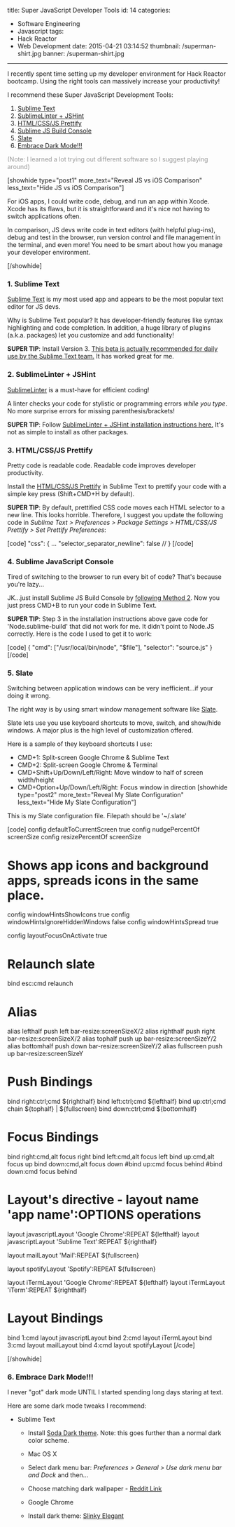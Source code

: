 title: Super JavaScript Developer Tools
id: 14
categories:
  - Software Engineering
  - Javascript
tags:
  - Hack Reactor
  - Web Development
date: 2015-04-21 03:14:52
thumbnail: /superman-shirt.jpg
banner: /superman-shirt.jpg
---

I recently spent time setting up my developer environment for Hack Reactor bootcamp. Using the right tools can massively increase your productivity!

I recommend these Super JavaScript Development Tools:

1.  [Sublime Text](#Sublime)
2.  [SublimeLinter + JSHint](#SublimeLinter)
3.  [HTML/CSS/JS Prettify](#HTMLPrettify)
4.  [Sublime JS Build Console](#SublimeJSBuild)
5.  [Slate](#Slate)
6.  [Embrace Dark Mode!!!](#DarkMode)
<!-- more -->
<span style="color: #999999;">(Note: I learned a lot trying out different software so I suggest playing around)</span>

[showhide type="post1" more_text="Reveal JS vs iOS Comparison" less_text="Hide JS vs iOS Comparison"]

For iOS apps, I could write code, debug, and run an app within Xcode. Xcode has its flaws, but it is straightforward and it's nice not having to switch applications often.

In comparison, JS devs write code in text editors (with helpful plug-ins), debug and test in the browser, run version control and file management in the terminal, and even more! You need to be smart about how you manage your developer environment.

[/showhide]

### 1\. Sublime Text<a id="Sublime" class="anchor"></a>

[Sublime Text](http://www.sublimetext.com) is my most used app and appears to be the most popular text editor for JS devs.

Why is Sublime Text popular? It has developer-friendly features like syntax highlighting and code completion. In addition, a huge library of plugins (a.k.a. packages) let you customize and add functionality!

**SUPER TIP**: Install Version 3\. [This beta is actually recommended for daily use by the Sublime Text team.](http://www.sublimetext.com/blog/articles/sublime-text-3-build-3080) It has worked great for me.

### 2\. SublimeLinter + JSHint<a id="SublimeLinter" class="anchor"></a>

[SublimeLinter](http://www.sublimelinter.com/) is a must-have for efficient coding!

A linter checks your code for stylistic or programming errors _while you type_. No more surprise errors for missing parenthesis/brackets!

**SUPER TIP**: Follow [SublimeLinter + JSHint installation instructions here.](https://github.com/SublimeLinter/SublimeLinter-jshint) It's not as simple to install as other packages.

### 3\. HTML/CSS/JS Prettify<a id="HTMLPrettify" class="anchor"></a>

Pretty code is readable code. Readable code improves developer productivity.

Install the [HTML/CSS/JS Prettify](https://github.com/victorporof/Sublime-HTMLPrettify) in Sublime Text to prettify your code with a simple key press (Shift+CMD+H by default).

**SUPER TIP**: By default, prettified CSS code moves each HTML selector to a new line. This looks horrible. Therefore, I suggest you update the following code in _Sublime Text &gt; Preferences &gt; Package Settings &gt; HTML/CSS/JS Prettify &gt; Set Prettify Preferences_:

[code]
&quot;css&quot;: {
    ...
    &quot;selector_separator_newline&quot;: false //
 }
[/code]

### 4\. Sublime JavaScript Console<a id="SublimeJSBuild" class="anchor"></a>

Tired of switching to the browser to run every bit of code? That's because you're lazy...

JK...just install Sublime JS Build Console by [following Method 2](http://www.wikihow.com/Create-a-Javascript-Console-in-Sublime-Text). Now you just press CMD+B to run your code in Sublime Text.

**SUPER TIP**: Step 3 in the installation instructions above gave code for 'Node.sublime-build' that did not work for me. It didn't point to Node.JS correctly. Here is the code I used to get it to work:

[code]
{
	&quot;cmd&quot;: [&quot;/usr/local/bin/node&quot;, &quot;$file&quot;],
	&quot;selector&quot;: &quot;source.js&quot;
}
[/code]

### 5\. Slate<a id="Slate" class="anchor"></a>

Switching between application windows can be very inefficient...if your doing it wrong.

The right way is by using smart window management software like [Slate](https://github.com/jigish/slate).

Slate lets use you use keyboard shortcuts to move, switch, and show/hide windows. A major plus is the high level of customization offered.

Here is a sample of they keyboard shortcuts I use:

*   CMD+1: Split-screen Google Chrome &amp; Sublime Text
*   CMD+2: Split-screen Google Chrome &amp; Terminal
*   CMD+Shift+Up/Down/Left/Right: Move window to half of screen width/height
*   CMD+Option+Up/Down/Left/Right: Focus window in direction
[showhide type="post2" more_text="Reveal My Slate Configuration" less_text="Hide My Slate Configuration"]

This is my Slate configuration file. Filepath should be '~/.slate'

[code]
config defaultToCurrentScreen true
config nudgePercentOf screenSize
config resizePercentOf screenSize

# Shows app icons and background apps, spreads icons in the same place.
config windowHintsShowIcons true
config windowHintsIgnoreHiddenWindows false
config windowHintsSpread true

config layoutFocusOnActivate true

# Relaunch slate
bind esc:cmd relaunch

# Alias
alias lefthalf push left bar-resize:screenSizeX/2
alias righthalf push right bar-resize:screenSizeX/2
alias tophalf push up bar-resize:screenSizeY/2
alias bottomhalf push down bar-resize:screenSizeY/2
alias fullscreen push up bar-resize:screenSizeY

# Push Bindings
bind right:ctrl;cmd  ${righthalf}
bind left:ctrl;cmd   ${lefthalf}
bind up:ctrl;cmd     chain ${tophalf} | ${fullscreen}
bind down:ctrl;cmd   ${bottomhalf}

# Focus Bindings
bind right:cmd,alt    focus right
bind left:cmd,alt      focus left
bind up:cmd,alt        focus up
bind down:cmd,alt      focus down
#bind up:cmd   focus behind
#bind down:cmd focus behind

# Layout's directive - layout name 'app name':OPTIONS operations
layout javascriptLayout 'Google Chrome':REPEAT ${lefthalf}
layout javascriptLayout 'Sublime Text':REPEAT ${righthalf}

layout mailLayout 'Mail':REPEAT ${fullscreen}

layout spotifyLayout 'Spotify':REPEAT ${fullscreen}

layout iTermLayout 'Google Chrome':REPEAT ${lefthalf}
layout iTermLayout 'iTerm':REPEAT ${righthalf}

# Layout Bindings
bind 1:cmd layout javascriptLayout
bind 2:cmd layout iTermLayout
bind 3:cmd layout mailLayout
bind 4:cmd layout spotifyLayout
[/code]

[/showhide]

### 6\. Embrace Dark Mode!!!<a id="DarkMode" class="anchor"></a>

I never "got" dark mode UNTIL I started spending long days staring at text.

Here are some dark mode tweaks I recommend:

<ul>
	<li>Sublime Text</li>

*   Install [Soda Dark theme](https://github.com/buymeasoda/soda-theme). Note: this goes further than a normal dark color scheme.
	<li>Mac OS X</li>

*   Select dark menu bar: _Preferences > General > Use dark menu bar and Dock_ and then...
*   Choose matching dark wallpaper - [Reddit Link](http://www.reddit.com/r/osx/comments/2jpzoc/yosemite_tip_dark_mode_reduced_transparency_11/)
	<li>Google Chrome</li>

*   Install dark theme: [Slinky Elegant](https://chrome.google.com/webstore/detail/slinky-elegant/bmanlajnpdncmhfkiccmbgeocgbncfln)